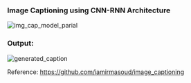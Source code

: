 ### Image Captioning using CNN-RNN Architecture

![img_cap_model_parial](https://github.com/AarohiSingla/Image-Captioning/assets/60029146/3665bf55-22df-4cfa-86f9-9ae3f8ba106d)

### Output:

![generated_caption](https://github.com/AarohiSingla/Image-Captioning/assets/60029146/273918b5-c654-476c-bf13-3faae2363122)



Reference: https://github.com/iamirmasoud/image_captioning
